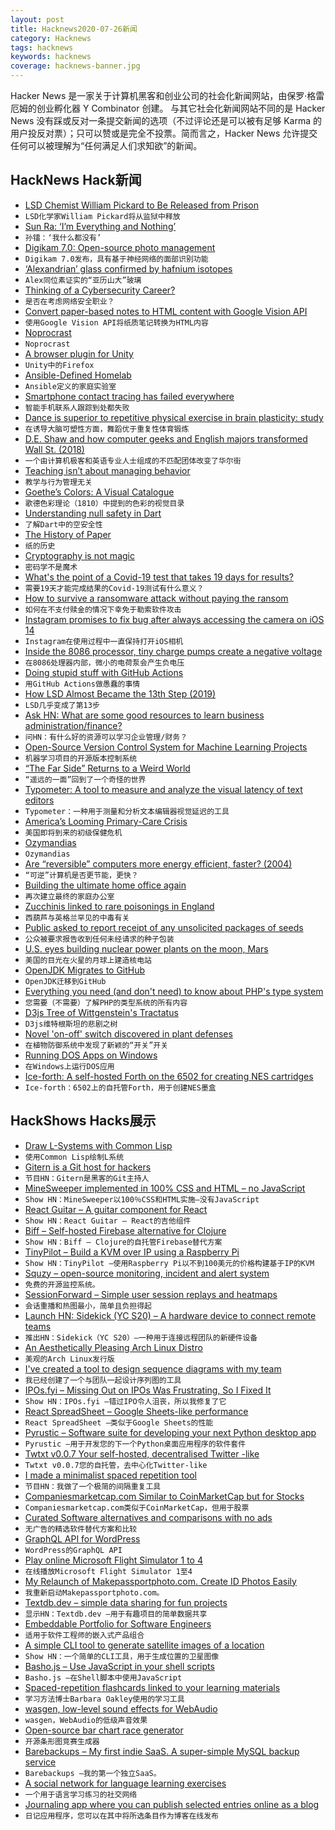 ```yaml
---
layout: post
title: Hacknews2020-07-26新闻
category: Hacknews
tags: hacknews
keywords: hacknews
coverage: hacknews-banner.jpg
---
```


Hacker News 是一家关于计算机黑客和创业公司的社会化新闻网站，由保罗·格雷厄姆的创业孵化器 Y Combinator 创建。
与其它社会化新闻网站不同的是 Hacker News 没有踩或反对一条提交新闻的选项（不过评论还是可以被有足够 Karma 的用户投反对票）；只可以赞或是完全不投票。简而言之，Hacker News 允许提交任何可以被理解为“任何满足人们求知欲”的新闻。

## HackNews Hack新闻


- [LSD Chemist William Pickard to Be Released from Prison](https://www.psymposia.com/magazine/william-leonard-pickard-lsd/)
- `LSD化学家William Pickard将从监狱中释放`
- [Sun Ra: ‘I’m Everything and Nothing’](https://www.nybooks.com/articles/2020/07/23/sun-ra-everything-nothing/)
- `孙镭：‘我什么都没有’`
- [Digikam 7.0: Open-source photo management](https://www.digikam.org/news/2020-07-19-7.0.0_release_announcement/)
- `Digikam 7.0发布，具有基于神经网络的面部识别功能`
- [‘Alexandrian’ glass confirmed by hafnium isotopes](https://www.nature.com/articles/s41598-020-68089-w)
- `Alex同位素证实的“亚历山大”玻璃`
- [Thinking of a Cybersecurity Career?](https://krebsonsecurity.com/2020/07/thinking-of-a-cybersecurity-career-read-this/)
- `是否在考虑网络安全职业？`
- [Convert paper-based notes to HTML content with Google Vision API](https://itnext.io/convert-paper-based-notes-to-html-content-with-google-vision-api-e398fdb45cb9)
- `使用Google Vision API将纸质笔记转换为HTML内容`
- [Noprocrast](https://tutswiki.com/noprocrast/)
- `Noprocrast`
- [A browser plugin for Unity](https://blog.mozvr.com/a-browser-plugin-for-unity/)
- `Unity中的Firefox`
- [Ansible-Defined Homelab](https://0xc45.com/blog/ansible-defined-homelab/)
- `Ansible定义的家庭实验室`
- [Smartphone contact tracing has failed everywhere](https://eclecticlight.co/2020/07/25/smartphone-contact-tracing-has-failed-everywhere/)
- `智能手机联系人跟踪到处都失败`
- [Dance is superior to repetitive physical exercise in brain plasticity: study](https://journals.plos.org/plosone/article?id=10.1371/journal.pone.0196636)
- `在诱导大脑可塑性方面，舞蹈优于重复性体育锻炼`
- [D.E. Shaw and how computer geeks and English majors transformed Wall St. (2018)](https://nymag.com/intelligencer/2018/01/d-e-shaw-the-first-great-quant-hedge-fund.html)
- `一个由计算机极客和英语专业人士组成的不匹配团体改变了华尔街`
- [Teaching isn’t about managing behavior](https://www.theatlantic.com/education/archive/2020/07/reality-pedagogy-teaching-form-protest/614554/)
- `教学与行为管理无关`
- [Goethe’s Colors: A Visual Catalogue](https://www.c82.net/work/?id=380)
- `歌德色彩理论（1810）中提到的色彩的视觉目录`
- [Understanding null safety in Dart](https://dart.dev/null-safety/understanding-null-safety)
- `了解Dart中的空安全性`
- [The History of Paper](https://www.papersizes.org/paper-history-overview.htm)
- `纸的历史`
- [Cryptography is not magic](http://loup-vaillant.fr/articles/crypto-is-not-magic)
- `密码学不是魔术`
- [What's the point of a Covid-19 test that takes 19 days for results?](https://www.buzzfeednews.com/article/davidmack/coronavirus-testing-delays-backlog)
- `需要19天才能完成结果的Covid-19测试有什么意义？`
- [How to survive a ransomware attack without paying the ransom](https://www.bloomberg.com/news/features/2020-07-23/how-to-survive-ransomware-attack-without-paying-ransom)
- `如何在不支付赎金的情况下幸免于勒索软件攻击`
- [Instagram promises to fix bug after always accessing the camera on iOS 14](https://9to5mac.com/2020/07/25/instagram-promises-to-fix-bug-after-being-exposed-by-always-accessing-the-camera-on-ios-14/)
- `Instagram在使用过程中一直保持打开iOS相机`
- [Inside the 8086 processor, tiny charge pumps create a negative voltage](http://www.righto.com/2020/07/inside-8086-processor-tiny-charge-pumps.html)
- `在8086处理器内部，微小的电荷泵会产生负电压`
- [Doing stupid stuff with GitHub Actions](https://devopsdirective.com/posts/2020/07/stupid-github-actions/)
- `用GitHub Actions做愚蠢的事情`
- [How LSD Almost Became the 13th Step (2019)](https://prohbtd.com/read/alcoholics-anonymous-how-lsd-almost-became-the-13th-step/)
- `LSD几乎变成了第13步`
- [Ask HN: What are some good resources to learn business administration/finance?](item?id=23947818)
- `问HN：有什么好的资源可以学习企业管理/财务？`
- [Open-Source Version Control System for Machine Learning Projects](https://dvc.org/)
- `机器学习项目的开源版本控制系统`
- [“The Far Side” Returns to a Weird World](https://www.newyorker.com/culture/culture-desk/the-far-side-returns-to-a-weird-world)
- `“遥远的一面”回到了一个奇怪的世界`
- [Typometer: A tool to measure and analyze the visual latency of text editors](https://pavelfatin.com/typometer/)
- `Typometer：一种用于测量和分析文本编辑器视觉延迟的工具`
- [America’s Looming Primary-Care Crisis](https://www.newyorker.com/science/medical-dispatch/americas-looming-primary-care-crisis)
- `美国即将到来的初级保健危机`
- [Ozymandias](https://www.poetryfoundation.org/poems/46565/ozymandias)
- `Ozymandias`
- [Are “reversible” computers more energy efficient, faster? (2004)](https://www.eetimes.com/are-reversible-computers-more-energy-efficient-faster/)
- `“可逆”计算机是否更节能，更快？ `
- [Building the ultimate home office again](https://www.troyhunt.com/building-the-ultimate-home-office-again/)
- `再次建立最终的家庭办公室`
- [Zucchinis linked to rare poisonings in England](https://www.foodsafetynews.com/2020/07/zucchinis-linked-to-rare-poisonings-in-england/)
- `西葫芦与英格兰罕见的中毒有关`
- [Public asked to report receipt of any unsolicited packages of seeds](http://www.vdacs.virginia.gov//press-releases-200724-seeds.shtml)
- `公众被要求报告收到任何未经请求的种子包装`
- [U.S. eyes building nuclear power plants on the moon, Mars](https://time.com/5871667/nuclear-power-plant-moon/)
- `美国的目光在火星的月球上建造核电站`
- [OpenJDK Migrates to GitHub](https://www.infoq.com/news/2020/07/openjdk-github-migration/)
- `OpenJDK迁移到GitHub`
- [Everything you need (and don't need) to know about PHP's type system](https://thephp.website/en/issue/php-type-system/)
- `您需要（不需要）了解PHP的类型系统的所有内容`
- [D3js Tree of Wittgenstein's Tractatus](https://pbellon.github.io/tractatus-tree/#/)
- `D3js维特根斯坦的悲剧之树`
- [Novel 'on-off' switch discovered in plant defenses](https://phys.org/news/2020-07-on-off-defenses.html)
- `在植物防御系统中发现了新颖的“开关”开关`
- [Running DOS Apps on Windows](https://gekk.info/articles/dosapps.html)
- `在Windows上运行DOS应用`
- [Ice-forth: A self-hosted Forth on the 6502 for creating NES cartridges](https://github.com/RussellSprouts/ice-forth)
- `Ice-forth：6502上的自托管Forth，用于创建NES墨盒`


## HackShows Hacks展示

- [ Draw L-Systems with Common Lisp](https://github.com/FdelMazo/cl-aristid)
- `使用Common Lisp绘制L系统`
- [ Gitern is a Git host for hackers](https://gitern.com)
- `节目HN：Gitern是黑客的Git主持人`
- [ MineSweeper implemented in 100% CSS and HTML – no JavaScript](https://github.com/propjockey/css-sweeper#readme)
- `Show HN：MineSweeper以100％CSS和HTML实施–没有JavaScript`
- [ React Guitar – A guitar component for React](https://react-guitar.com)
- `Show HN：React Guitar – React的吉他组件`
- [ Biff – Self-hosted Firebase alternative for Clojure](https://findka.com/biff/)
- `Show HN：Biff – Clojure的自托管Firebase替代方案`
- [ TinyPilot – Build a KVM over IP using a Raspberry Pi](https://mtlynch.io/tinypilot/)
- `Show HN：TinyPilot –使用Raspberry Pi以不到100美元的价格构建基于IP的KVM`
- [ Squzy – open-source monitoring, incident and alert system](https://github.com/squzy/squzy)
- `免费的开源监控系统。 `
- [ SessionForward – Simple user session replays and heatmaps](https://www.sessionforward.com/)
- `会话重播和热图最小，简单且负担得起`
- [Launch HN: Sidekick (YC S20) – A hardware device to connect remote teams](item?id=23928666)
- `推出HN：Sidekick（YC S20）–一种用于连接远程团队的新硬件设备`
- [ An Aesthetically Pleasing Arch Linux Distro](https://archcraft-os.github.io/)
- `美观的Arch Linux发行版`
- [ I've created a tool to design sequence diagrams with my team](https://diagrams.menduz.com)
- `我已经创建了一个与团队一起设计序列图的工具`
- [ IPOs.fyi – Missing Out on IPOs Was Frustrating, So I Fixed It](https://ipos.fyi)
- `Show HN：IPOs.fyi –错过IPO令人沮丧，所以我修复了它`
- [ React SpreadSheet – Google Sheets-like performance](http://rowsncolumns.app)
- `React SpreadSheet –类似于Google Sheets的性能`
- [ Pyrustic – Software suite for developing your next Python desktop app](https://pyrustic.github.io)
- `Pyrustic –用于开发您的下一个Python桌面应用程序的软件套件`
- [ Twtxt v0.0.7 Your self-hosted, decentralised Twitter -like](https://github.com/prologic/twtxt/releases/tag/0.0.7)
- `Twtxt v0.0.7您的自托管，去中心化Twitter-like`
- [ I made a minimalist spaced repetition tool](https://memordo.com)
- `节目HN：我做了一个极简的间隔重复工具`
- [ Companiesmarketcap.com Similar to CoinMarketCap but for Stocks](https://companiesmarketcap.com/)
- `Companiesmarketcap.com类似于CoinMarketCap，但用于股票`
- [ Curated Software alternatives and comparisons with no ads](https://hackerspad.net/)
- `无广告的精选软件替代方案和比较`
- [ GraphQL API for WordPress](https://github.com/GraphQLAPI/graphql-api)
- `WordPress的GraphQL API`
- [ Play online Microsoft Flight Simulator 1 to 4](https://github.com/s-macke/FSHistory)
- `在线播放Microsoft Flight Simulator 1至4`
- [ My Relaunch of Makepassportphoto.com. Create ID Photos Easily](https://makepassportphoto.com/)
- `我重新启动Makepassportphoto.com。`
- [ Textdb.dev – simple data sharing for fun projects](https://textdb.dev)
- `显示HN：Textdb.dev –用于有趣项目的简单数据共享`
- [ Embeddable Portfolio for Software Engineers](https://hyperlog.io)
- `适用于软件工程师的嵌入式产品组合`
- [ A simple CLI tool to generate satellite images of a location](https://github.com/plant99/felicette)
- `Show HN：一个简单的CLI工具，用于生成位置的卫星图像`
- [ Basho.js – Use JavaScript in your shell scripts](https://www.bashojs.org)
- `Basho.js –在Shell脚本中使用JavaScript`
- [ Spaced-repetition flashcards linked to your learning materials](https://www.iDoRecall.com/)
- `学习方法博士Barbara Oakley使用的学习工具`
- [ wasgen, low-level sound effects for WebAudio](https://github.com/andyhall/wasgen)
- `wasgen，WebAudio的低级声音效果`
- [ Open-source bar chart race generator](https://fabdevgit.github.io/barchartrace/)
- `开源条形图竞赛生成器`
- [ Barebackups – My first indie SaaS. A super-simple MySQL backup service](http://barebackups.com/)
- `Barebackups –我的第一个独立SaaS。`
- [ A social network for language learning exercises](https://stessaluna.com)
- `一个用于语言学习练习的社交网络`
- [ Journaling app where you can publish selected entries online as a blog](https://apps.apple.com/us/app/id1512723406)
- `日记应用程序，您可以在其中将所选条目作为博客在线发布`

